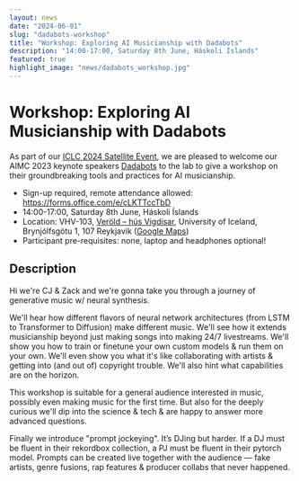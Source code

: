 ```yaml
---
layout: news
date: "2024-06-01"
slug: "dadabots-workshop"
title: "Workshop: Exploring AI Musicianship with Dadabots"
description: "14:00-17:00, Saturday 8th June, Háskoli Íslands"
featured: true
highlight_image: "news/dadabots_workshop.jpg"
---
```


<script>
    import CaptionedImage from "../../components/Images/CaptionedImage.svelte"
</script>

<CaptionedImage
    src="news/dadabots_workshop.jpg"
    alt="Dadabots"
    caption="Dadabots"/>

# Workshop: Exploring AI Musicianship with Dadabots

As part of our [ICLC 2024 Satellite Event](/news/iclc2024), we are pleased to welcome our AIMC 2023 keynote speakers [Dadabots](https://dadabots.com/) to the lab to give a workshop on their groundbreaking tools and practices for AI musicianship.

- Sign-up required, remote attendance allowed: https://forms.office.com/e/cLKTTccTbD
- 14:00-17:00, Saturday 8th June, Háskoli Íslands
- Location: VHV-103, [Veröld – hús Vigdísar](https://www.hi.is/verold_hus_vigdisar), University of Iceland, Brynjólfsgötu 1, 107 Reykjavik ([Google Maps](https://maps.app.goo.gl/oNqmPashW3DRrYG57))
- Participant pre-requisites: none, laptop and headphones optional!

## Description

Hi we're CJ & Zack and we're gonna take you through a journey of generative music w/ neural synthesis. 

We'll hear how different flavors of neural network architectures (from LSTM to Transformer to Diffusion) make different music. We'll see how it extends musicianship beyond just making songs into making 24/7 livestreams. We'll show you how to train or finetune your own custom models & run them on your own. We'll even show you what it's like collaborating with artists & getting into (and out of) copyright trouble. We'll also hint what capabilities are on the horizon. 

This workshop is suitable for a general audience interested in music, possibly even making music for the first time. But also for the deeply curious we'll dip into the science & tech & are happy to answer more advanced questions.

Finally we introduce "prompt jockeying". It’s DJing but harder. If a DJ must be fluent in their rekordbox collection, a PJ must be fluent in their pytorch model. Prompts can be created live together with the audience — fake artists, genre fusions, rap features & producer collabs that never happened. 

<CaptionedImage
    src="news/dadabots_illustration.jpg"
    alt="Dadabots, illustrated edition."
    caption="Dadabots, illustrated edition."/>

